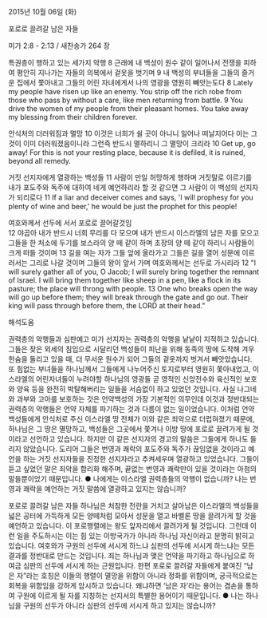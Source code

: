 2015년 10월 06일 (화)

포로로 끌려갈 남은 자들



미가 2:8 - 2:13 / 새찬송가 264 장


특권층이 행하고 있는 세가지 악행
8 근래에 내 백성이 원수 같이 일어나서 전쟁을 피하여 평안히 지나가는 자들의 의복에서 겉옷을 벗기며 9 내 백성의 부녀들을 그들의 즐거운 집에서 쫓아내고 그들의 어린 자녀에게서 나의 영광을 영원히 빼앗는도다 
8 Lately my people have risen up like an enemy. You strip off the rich robe from those who pass by without a care, like men returning from battle. 9 You drive the women of my people from their pleasant homes. You take away my blessing from their children forever. 

안식처의 더러워짐과 멸망
10 이것은 너희가 쉴 곳이 아니니 일어나 떠날지어다 이는 그것이 이미 더러워졌음이니라 그런즉 반드시 멸하리니 그 멸망이 크리라
10 Get up, go away! For this is not your resting place, because it is defiled, it is ruined, beyond all remedy. 

거짓 선지자에게 열광하는 백성들
11 사람이 만일 허망하게 행하며 거짓말로 이르기를 내가 포도주와 독주에 대하여 네게 예언하리라 할 것 같으면 그 사람이 이 백성의 선지자가 되리로다
11 If a liar and deceiver comes and says, 'I will prophesy for you plenty of wine and beer,' he would be just the prophet for this people! 

여호와께서 선두에 서서 포로로 끌어갈것임  
12 야곱아 내가 반드시 너희 무리를 다 모으며 내가 반드시 이스라엘의 남은 자를 모으고 그들을 한 처소에 두기를 보스라의 양 떼 같이 하며 초장의 양 떼 같이 하리니 사람들이 크게 떠들 것이며 13 길을 여는 자가 그들 앞에 올라가고 그들은 길을 열어 성문에 이르러서는 그리로 나갈 것이며 그들의 왕이 앞서 가며 여호와께서는 선두로 가시리라
12 "I will surely gather all of you, O Jacob; I will surely bring together the remnant of Israel. I will bring them together like sheep in a pen, like a flock in its pasture; the place will throng with people. 13 One who breaks open the way will go up before them; they will break through the gate and go out. Their king will pass through before them, the LORD at their head."

해석도움





권력층의 악행들과 심판예고
미가 선지자는 권력층의 악행을 낱낱이 지적하고 있습니다. 그들은 잦은 외세의 침입으로 시달리던 백성들이 피난을 위해 동족의 땅에 도착해 겨우 한숨을 돌리고 있을 때, 더 무서운 원수가 되어 그들의 겉옷까지 벗겨서 빼앗았습니다. 또 힘없는 부녀들을 하나님께서 그들에게 나누어주신 토지로부터 영원히 쫓아내었고, 이스라엘의 어린자녀들이 누려야할 하나님의 영광들 곧 영적인 신앙전수와 육신적인 보호와 양육 등을 완전히 박탈해버리는 일들을 서슴없이 하고 있었던 것입니다. 사실 나그네와 과부와 고아를 보호하는 것은 언약백성의 가장 기본적인 의무인데 이것과 정반대되는 권력층의 악행들은 언약 자체를 파기하는 것과 다름이 없는 일이었습니다. 이처럼 언약 백성들에게 안식처로 주신 이스라엘 땅 전체가 이와 같은 죄악으로 더럽혀졌기 때문에, 하나님은 그 땅은 멸망하고, 백성들은 그곳에서 쫓겨나 이방 땅에 포로로 끌려가게 될 것이라고 선언하고 있습니다. 하지만 이 같은 선지자의 경고의 말씀은 그들에게 하나도 들리지 않았습니다. 도리어 그들은 번영과 쾌락의 포도주와 독주가 끊임없을 것이라고 예언을 하는 거짓 선지자들을 진정한 선지자라고 추켜세우며 열광하고 있었습니다. 그들이 듣고 싶었던 말은 죄악을 합리화 해주며, 끝없는 번영과 쾌락만이 있을 것이라는 아첨의 말들뿐이었기 때문입니다. 
● 나에게는 이스라엘 권력층들의 악행이 없습니까? 나는 번영과 쾌락을 예언하는 거짓 말씀에 열광하고 있지는 않습니까? 

포로로 끌려갈 남은 자들
하나님은 처참한 전란을 거치고 살아남은 이스라엘의 백성들을 넓은 공터에 가득하게 모든 양떼처럼 모아서 성문을 열고 바벨론 땅을 끌려가게 할 것을 예언하고 있습니다. 이 포로행렬에는 왕도 앞자리에서 끌려가게 될 것입니다. 그런데 이런 일을 주도하시는 이는 힘 있는 이방국가가 아니라 하나님 자신이라고 분명히 밝히고 있습니다. 여호와가 구원의 선두에 서시게 하느냐 심판의 선두에 서시게 하느냐는 모든 결과를 정반대로 만드는 것입니다. 죄는 하나님과 맺은 언약을 파기하고 하나님으로 하여금 심판의 선두에 서시게 하는 근원입니다. 한편  포로로 끌려갈 자들에게 붙여진 “남은 자”라는 호칭은 이들의 행렬이 멸망을 위함이 아니라 정화를 위함이며, 궁극적으로는 회복을 위함임을 강하게 암시하고 있습니다. 왜냐하면 ‘남은 자’라는 용어는 겸손을 통하여 구원에 이르게 될 자를 지칭하는 선지서의 특별한 용어이기 때문입니다. 
● 나는 하나님을 구원의 선두가 아니라 심판의 선두에 서시게 하고 있지는 않습니까?